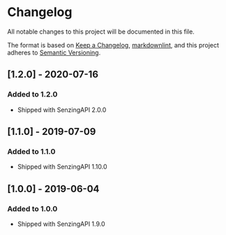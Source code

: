 # Changelog

All notable changes to this project will be documented in this file.

The format is based on [Keep a Changelog](https://keepachangelog.com/en/1.0.0/),
[markdownlint](https://dlaa.me/markdownlint/),
and this project adheres to [Semantic Versioning](https://semver.org/spec/v2.0.0.html).

## [1.2.0] - 2020-07-16

### Added to 1.2.0

- Shipped with SenzingAPI 2.0.0

## [1.1.0] - 2019-07-09

### Added to 1.1.0

- Shipped with SenzingAPI 1.10.0

## [1.0.0] - 2019-06-04

### Added to 1.0.0

- Shipped with SenzingAPI 1.9.0
